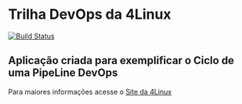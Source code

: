 # Trilha DevOps da 4Linux

<!-- Altere a Flag abaixo com sua URL do Travis -->
[![Build Status](https://travis-ci.org/andretestanalyst/DevOpsLab-HelloWorld.svg?branch=master)](https://travis-ci.org/andretestanalyst/DevOpsLab-HelloWorld)

## Aplicação criada para exemplificar o Ciclo de uma PipeLine DevOps


Para maiores informações acesse o [Site da 4Linux](https://www.4linux.com.br/cursos/devops)
